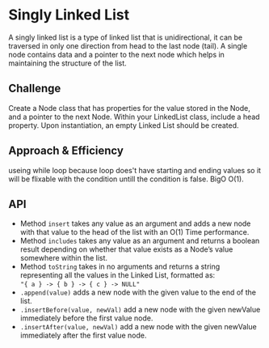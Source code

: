 # Singly Linked List

A singly linked list is a type of linked list that is unidirectional, it can be traversed in only one direction from head to the last node (tail).
A single node contains data and a pointer to the next node which helps in maintaining the structure of the list.

## Challenge

Create a Node class that has properties for the value stored in the Node, and a pointer to the next Node.
Within your LinkedList class, include a head property. Upon instantiation, an empty Linked List should be created.

## Approach & Efficiency

useing while loop because loop does't have starting and ending values so it will be flixable with the condition untill the condition is false.
BigO O(1).

## API

- Method `insert` takes any value as an argument and adds a new node with that value to the head of the list with an O(1) Time performance.
- Method `includes` takes any value as an argument and returns a boolean result depending on whether that value exists as a Node’s value somewhere within the list.
- Method `toString` takes in no arguments and returns a string representing all the values in the Linked List, formatted as:<br>
  `"{ a } -> { b } -> { c } -> NULL"`
- `.append(value)` adds a new node with the given value to the end of the list.
- `.insertBefore(value, newVal)` add a new node with the given newValue immediately before the first value node.
- `.insertAfter(value, newVal)` add a new node with the given newValue immediately after the first value node.
